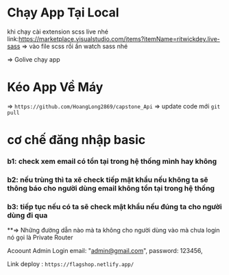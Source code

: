 # Chạy App Tại Local

khi chạy cài extension scss live nhé
link:https://marketplace.visualstudio.com/items?itemName=ritwickdey.live-sass
=> vào file scss rồi ấn watch sass nhé

=> Golive chạy app

# Kéo App Về Máy

=> `https://github.com/HoangLong2869/capstone_Api`
=> update code mới `git pull`

# cơ chế đăng nhập basic

### b1: check xem email có tồn tại trong hệ thống mình hay không

### b2: nếu trùng thì ta xẽ check tiếp mật khẩu nếu không ta sẽ thông báo cho người dùng email không tồn tại trong hệ thống

### b3: tiếp tục nếu có ta sẽ check mật khẩu nếu đúng ta cho người dùng đi qua

\*\*=> Những đường dẫn nào mà ta không cho người dùng vào mà chưa login nó gọi là Private Router

Acoount Admin Login
email: "admin@gmail.com",
password: 123456,

Link deploy : `https://flagshop.netlify.app/`
